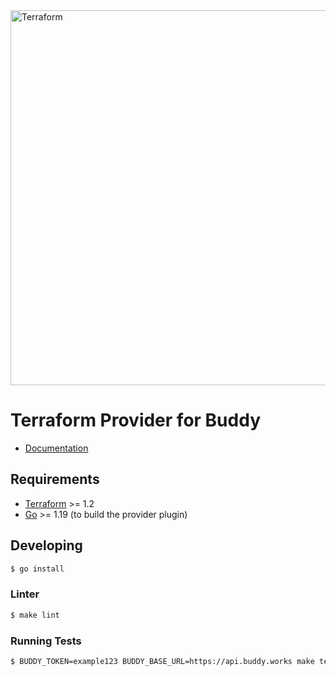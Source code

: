 <img alt="Terraform" src="https://www.datocms-assets.com/2885/1629941242-logo-terraform-main.svg" width="600px">

Terraform Provider for Buddy
=============================

- [Documentation](https://www.terraform.io/docs/providers/buddy/index.html)

Requirements
------------

- [Terraform](https://www.terraform.io/downloads.html) >= 1.2
- [Go](https://golang.org/doc/install) >= 1.19 (to build the provider plugin)

## Developing

```sh
$ go install
```

### Linter
```sh
$ make lint
```

### Running Tests

```sh
$ BUDDY_TOKEN=example123 BUDDY_BASE_URL=https://api.buddy.works make test
```
